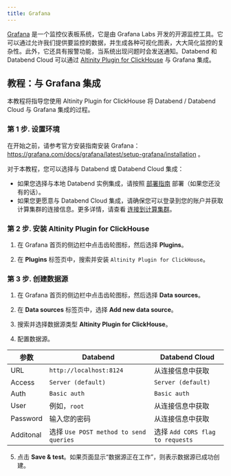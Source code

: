```yaml
---
title: Grafana
---
```


[Grafana](https://grafana.com/) 是一个监控仪表板系统，它是由 Grafana Labs 开发的开源监控工具。它可以通过允许我们提供要监控的数据，并生成各种可视化图表，大大简化监控的复杂性。此外，它还具有报警功能，当系统出现问题时会发送通知。Databend 和 Databend Cloud 可以通过 [Altinity Plugin for ClickHouse](https://grafana.com/grafana/plugins/vertamedia-clickhouse-datasource/) 与 Grafana 集成。

## 教程：与 Grafana 集成

本教程将指导您使用 Altinity Plugin for ClickHouse 将 Databend / Databend Cloud 与 Grafana 集成的过程。

### 第 1 步. 设置环境

在开始之前，请参考官方安装指南安装 Grafana：https://grafana.com/docs/grafana/latest/setup-grafana/installation 。

对于本教程，您可以选择与 Databend 或 Databend Cloud 集成：

- 如果您选择与本地 Databend 实例集成，请按照 [部署指南](/guides/deploy) 部署（如果您还没有的话）。
- 如果您更愿意与 Databend Cloud 集成，请确保您可以登录到您的账户并获取计算集群的连接信息。更多详情，请查看 [连接到计算集群](/guides/cloud/using-databend-cloud/warehouses#connecting)。

### 第 2 步. 安装 Altinity Plugin for ClickHouse

1. 在 Grafana 首页的侧边栏中点击齿轮图标，然后选择 **Plugins**。

2. 在 **Plugins** 标签页中，搜索并安装 `Altinity Plugin for ClickHouse`。

### 第 3 步. 创建数据源

1. 在 Grafana 首页的侧边栏中点击齿轮图标，然后选择 **Data sources**。

2. 在 **Data sources** 标签页中，选择 **Add new data source**。

3. 搜索并选择数据源类型 **Altinity Plugin for ClickHouse**。

4. 配置数据源。

| 参数      | Databend                               | Databend Cloud                   |
| --------- | -------------------------------------- | -------------------------------- |
| URL       | `http://localhost:8124`                | 从连接信息中获取                 |
| Access    | `Server (default)`                     | `Server (default)`               |
| Auth      | `Basic auth`                           | `Basic auth`                     |
| User      | 例如，`root`                           | 从连接信息中获取                 |
| Password  | 输入您的密码                           | 从连接信息中获取                 |
| Additonal | 选择 `Use POST method to send queries` | 选择 `Add CORS flag to requests` |

5. 点击 **Save & test**。如果页面显示“数据源正在工作”，则表示数据源已成功创建。
